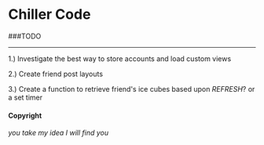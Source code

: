 # Chiller Code

###TODO
***
1.) Investigate the best way to store accounts and load custom views

2.) Create friend post layouts

3.) Create a function to retrieve friend's ice cubes based upon _REFRESH_? or a set timer


#### Copyright
_you take my idea I will find you_
